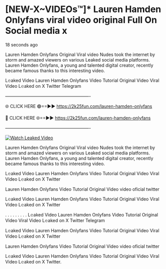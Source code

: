 # [NEW-X~VIDEOs™]* Lauren Hamden Onlyfans viral video original Full On Social media x

18 seconds ago

Lauren Hamden Onlyfans Original Viral video Nudes took the internet by storm and amazed viewers on various Leaked social media platforms. Lauren Hamden Onlyfans, a young and talented digital creator, recently became famous thanks to this interesting video.

L𝚎aked Video Lauren Hamden Onlyfans Video Tutorial Original Video Viral Video L𝚎aked on X Twitter Telegram

———————————————————-

🌐 CLICK HERE 🟢==►► https://2k25fun.com/lauren-hamden-onlyfans

🔴 CLICK HERE 🌐==►► https://2k25fun.com/lauren-hamden-onlyfans

———————————————————-

[![Watch Leaked Video](https://miro.medium.com/v2/resize:fit:828/format:webp/1*cilzJN44JGOrTw9NJCrNHA.gif "Watch Leaked Video")](https://2k25fun.com/lauren-hamden-onlyfans)

Lauren Hamden Onlyfans Original Viral video Nudes took the internet by storm and amazed viewers on various Leaked social media platforms. Lauren Hamden Onlyfans, a young and talented digital creator, recently became famous thanks to this interesting video.

L𝚎aked Video Lauren Hamden Onlyfans Video Tutorial Original Video Viral Video L𝚎aked on X Twitter

Lauren Hamden Onlyfans Video Tutorial Original Video video oficial twitter

L𝚎aked Video Lauren Hamden Onlyfans Video Tutorial Original Video Viral Video L𝚎aked on X Twitter

. . . . . . . . . L𝚎aked Video Lauren Hamden Onlyfans Video Tutorial Original Video Viral Video L𝚎aked on X Twitter Telegram

L𝚎aked Video Lauren Hamden Onlyfans Video Tutorial Original Video Viral Video L𝚎aked on X Twitter

Lauren Hamden Onlyfans Video Tutorial Original Video video oficial twitter

L𝚎aked Video Lauren Hamden Onlyfans Video Tutorial Original Video Viral Video L𝚎aked on X Twitter.